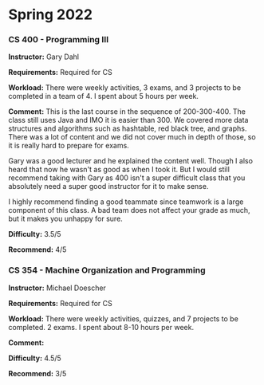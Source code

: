 # Spring 2022

### CS 400 - Programming III

**Instructor:** Gary Dahl

**Requirements:** Required for CS

**Workload:** There were weekly activities, 3 exams, and 3 projects to be completed in a team of 4. I spent about 5 hours per week.&#x20;

**Comment:** This is the last course in the sequence of 200-300-400. The class still uses Java and IMO it is easier than 300. We covered more data structures and algorithms such as hashtable, red black tree, and graphs. There was a lot of content and we did not cover much in depth of those, so it is really hard to prepare for exams.&#x20;

Gary was a good lecturer and he explained the content well. Though I also heard that now he wasn't as good as when I took it. But I would still recommend taking with Gary as 400 isn't a super difficult class that you absolutely need a super good instructor for it to make sense.&#x20;

I highly recommend finding a good teammate since teamwork is a large component of this class. A bad team does not affect your grade as much, but it makes you unhappy for sure.

**Difficulty:** 3.5/5

**Recommend:** 4/5

### CS 354 - Machine Organization and Programming

**Instructor:** Michael Doescher

**Requirements:** Required for CS

**Workload:** There were weekly activities, quizzes, and 7 projects to be completed. 2 exams. I spent about 8-10 hours per week.

**Comment:**&#x20;

**Difficulty:** 4.5/5

**Recommend:** 3/5
